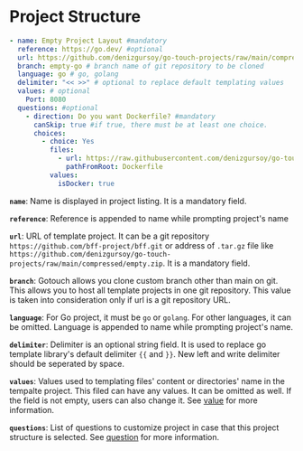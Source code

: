 # Project Structure

```yaml
- name: Empty Project Layout #mandatory 
  reference: https://go.dev/ #optional  
  url: https://github.com/denizgursoy/go-touch-projects/raw/main/compressed/empty.zip #mandatory 
  branch: empty-go # branch name of git repository to be cloned
  language: go # go, golang 
  delimiter: "<< >>" # optional to replace default templating values
  values: # optional
    Port: 8080
  questions: #optional
    - direction: Do you want Dockerfile? #mandatory
      canSkip: true #if true, there must be at least one choice. 
      choices:
        - choice: Yes
          files:
            - url: https://raw.githubusercontent.com/denizgursoy/go-touch-projects/main/Dockerfile
              pathFromRoot: Dockerfile
          values:
            isDocker: true
```

**`name`**: Name is displayed in project listing. It is a mandatory field.

**`reference`**: Reference is appended to name while prompting project's name

**`url`**: URL of template project. It can be a git repository `https://github.com/bff-project/bff.git`
or address of `.tar.gz` file like `https://github.com/denizgursoy/go-touch-projects/raw/main/compressed/empty.zip`. It
is a mandatory field.

**`branch`**: Gotouch allows you clone custom branch other than main on git. This allows you to host
all template projects in one git repository. This value is taken into consideration only if url is a git repository URL.

**`language`**: For Go project, it must be `go` or `golang`. For other languages, it can be omitted. Language is
appended to name while prompting project's name.

**`delimiter`**: Delimiter is an optional string field. It is used to replace go template library's default delimiter `{{`
and `}}`. New left and write delimiter should be seperated by space.

**`values`**: Values used to templating files' content or directories' name in the tempalte project. This filed can have
any values. It can be omitted as well. If the field is not empty, users can also change it.
See [value](./value) for more information.

**`questions`**: List of questions to customize project in case that this project structure is selected.
See [question](./question) for more information.

